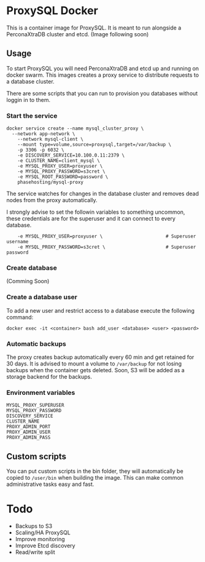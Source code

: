 # ProxySQL Docker
This is a container image for ProxySQL. It is meant to run alongside a PerconaXtraDB cluster and etcd. (Image following soon)

## Usage
To start ProxySQL you will need PerconaXtraDB and etcd up and running on docker swarm. This images creates a proxy service to distribute requests to a database cluster.

There are some scripts that you can run to provision you databases without loggin in to them.

### Start the service

```shell
docker service create --name mysql_cluster_proxy \
  --network app-network \
	--network mysql-client \
	--mount type=volume,source=proxysql,target=/var/backup \
	-p 3306 -p 6032 \
	-e DISCOVERY_SERVICE=10.100.0.11:2379 \
	-e CLUSTER_NAME=client_mysql \
	-e MYSQL_PROXY_USER=proxyuser \
	-e MYSQL_PROXY_PASSWORD=s3cret \
	-e MYSQL_ROOT_PASSWORD=password \ 
	phasehosting/mysql-proxy
```

The service watches for changes in the database cluster and removes dead nodes from the proxy automatically.

I strongly advise to set the followin variables to something uncommon, these credentials are for the superuser and it can connect to every database.

```
	-e MYSQL_PROXY_USER=proxyuser \                       # Superuser username
	-e MYSQL_PROXY_PASSWORD=s3cret \                      # Superuser password

```
### Create database
(Comming Soon)

### Create a database user

To add a new user and restrict access to a database execute the following command:
```shell
docker exec -it <container> bash add_user <database> <user> <password>
```

### Automatic backups
The proxy creates backup automatically every 60 min and get retained for 30 days. It is advised to mount a volume to `/var/backup` for not losing backups when the container gets deleted. Soon, S3 will be added as a storage backend for the backups.

### Environment variables

```
MYSQL_PROXY_SUPERUSER
MYSQL_PROXY_PASSWORD
DISCOVERY_SERVICE
CLUSTER_NAME
PROXY_ADMIN_PORT
PROXY_ADMIN_USER
PROXY_ADMIN_PASS
```

## Custom scripts
You can put custom scripts in the bin folder, they will automatically be copied to `/user/bin` when building the image. This can make common administrative tasks easy and fast.

# Todo

- Backups to S3
- Scaling/HA ProxySQL
- Improve monitoring
- Improve Etcd discovery
- Read/write split

